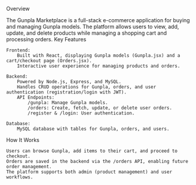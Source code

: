 Overview

The Gunpla Marketplace is a full-stack e-commerce application for buying and managing Gunpla models. The platform allows users to view, add, update, and delete products while managing a shopping cart and processing orders.
Key Features

    Frontend:
        Built with React, displaying Gunpla models (Gunpla.jsx) and a cart/checkout page (Orders.jsx).
        Interactive user experience for managing products and orders.

    Backend:
        Powered by Node.js, Express, and MySQL.
        Handles CRUD operations for Gunpla, orders, and user authentication (registration/login with JWT).
        API Endpoints:
            /gunpla: Manage Gunpla models.
            /orders: Create, fetch, update, or delete user orders.
            /register & /login: User authentication.

    Database:
        MySQL database with tables for Gunpla, orders, and users.

How It Works

    Users can browse Gunpla, add items to their cart, and proceed to checkout.
    Orders are saved in the backend via the /orders API, enabling future order management.
    The platform supports both admin (product management) and user workflows.
